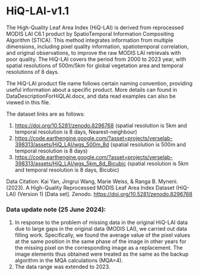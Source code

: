 # HiQ-LAI-v1.1

The High-Quality Leaf Area Index (HiQ-LAI) is derived from reprocessed MODIS LAI C6.1 product by SpatioTemporal Information Compositing Algorithm (STICA). This method integrates information from multiple dimensions, including pixel quality information, spatiotemporal correlation, and original observations, to improve the raw MODIS LAI retrievals with poor quality. The HiQ-LAI covers the period from 2000 to 2023 year, with spatial resolutions of 500m/5km for global vegetation area and temporal resolutions of 8 days.

The HiQ-LAI product file name follows certain naming convention, providing useful information about a specific product. More details can found in DataDescriptionForHiQLAI.docx, and data read examples can also be viewed in this file.

The dataset links are as follows:
1) https://doi.org/10.5281/zenodo.8296768 (spatial resolution is 5km and temporal resolution is 8 days, Nearest-neighbour)
2) https://code.earthengine.google.com/?asset=projects/verselab-398313/assets/HiQ_LAI/wgs_500m_8d (spatial resolution is 500m and temporal resolution is 8 days)
3) https://code.earthengine.google.com/?asset=projects/verselab-398313/assets/HiQ_LAI/wgs_5km_8d_Bicubic (spatial resolution is 5km and temporal resolution is 8 days, Bicubic)

Data Citation: Kai Yan, Jingrui Wang, Marie Weiss, & Ranga B. Myneni. (2023). A High-Quality Reprocessed MODIS Leaf Area Index Dataset (HiQ-LAI) (Version 1) [Data set]. Zenodo. https://doi.org/10.5281/zenodo.8296768

### Data update note (25 June 2024):

1) In response to the problem of missing data in the original HiQ-LAI data due to large gaps in the original data (MODIS LAI), we carried out data filling work. Specifically, we found the average value of the pixel values at the same position in the same phase of the image in other years for the missing pixel on the corresponding image as a replacement. The image elements thus obtained were treated as the same as the backup algorithm in the MQA calculations (MQA=4).
2) The data range was extended to 2023.
